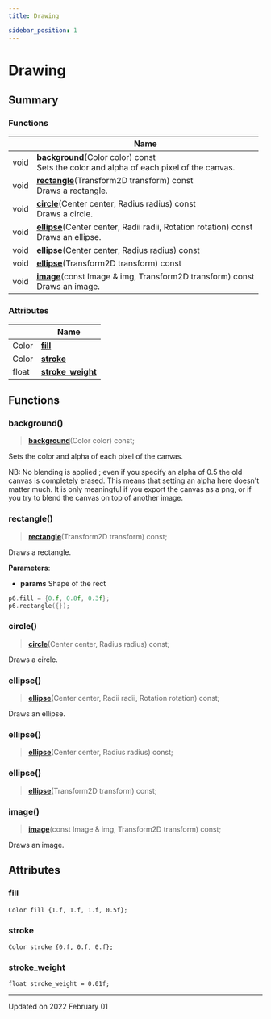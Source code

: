```yaml
---
title: Drawing

sidebar_position: 1
---
```


# Drawing



## Summary

### Functions

|                | Name           |
| -------------- | -------------- |
| void | **[background](/reference/drawing#background)**(Color color) const<br/>Sets the color and alpha of each pixel of the canvas.  |
| void | **[rectangle](/reference/drawing#rectangle)**(Transform2D transform) const<br/>Draws a rectangle.  |
| void | **[circle](/reference/drawing#circle)**(Center center, Radius radius) const<br/>Draws a circle.  |
| void | **[ellipse](/reference/drawing#ellipse)**(Center center, Radii radii, Rotation rotation) const<br/>Draws an ellipse.  |
| void | **[ellipse](/reference/drawing#ellipse)**(Center center, Radius radius) const |
| void | **[ellipse](/reference/drawing#ellipse)**(Transform2D transform) const |
| void | **[image](/reference/drawing#image)**(const Image & img, Transform2D transform) const<br/>Draws an image.  |

### Attributes

|                | Name           |
| -------------- | -------------- |
| Color | **[fill](/reference/drawing#fill)**  |
| Color | **[stroke](/reference/drawing#stroke)**  |
| float | **[stroke_weight](/reference/drawing#stroke_weight)**  |


## Functions

### background()

> **[background](/reference/drawing#background)**(Color color) const;


Sets the color and alpha of each pixel of the canvas. 

NB: No blending is applied ; even if you specify an alpha of 0.5 the old canvas is completely erased. This means that setting an alpha here doesn't matter much. It is only meaningful if you export the canvas as a png, or if you try to blend the canvas on top of another image. 


### rectangle()

> **[rectangle](/reference/drawing#rectangle)**(Transform2D transform) const;


Draws a rectangle. 

**Parameters**: 

  * **params** Shape of the rect




```cpp
p6.fill = {0.f, 0.8f, 0.3f};
p6.rectangle({});
```


### circle()

> **[circle](/reference/drawing#circle)**(Center center, Radius radius) const;


Draws a circle. 

### ellipse()

> **[ellipse](/reference/drawing#ellipse)**(Center center, Radii radii, Rotation rotation) const;


Draws an ellipse. 

### ellipse()

> **[ellipse](/reference/drawing#ellipse)**(Center center, Radius radius) const;



### ellipse()

> **[ellipse](/reference/drawing#ellipse)**(Transform2D transform) const;



### image()

> **[image](/reference/drawing#image)**(const Image & img, Transform2D transform) const;


Draws an image. 


## Attributes

### fill

```
Color fill {1.f, 1.f, 1.f, 0.5f};
```


### stroke

```
Color stroke {0.f, 0.f, 0.f};
```


### stroke_weight

```
float stroke_weight = 0.01f;
```





-------------------------------

Updated on 2022 February 01